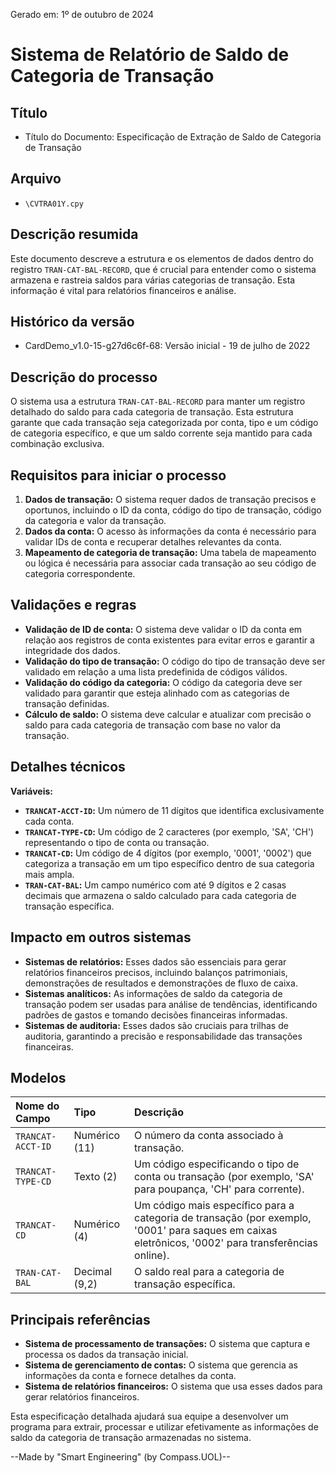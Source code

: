 Gerado em: 1º de outubro de 2024

# Sistema de Relatório de Saldo de Categoria de Transação

## Título

- Título do Documento: Especificação de Extração de Saldo de Categoria de Transação

## Arquivo

- `\CVTRA01Y.cpy`

## Descrição resumida

Este documento descreve a estrutura e os elementos de dados dentro do registro `TRAN-CAT-BAL-RECORD`, que é crucial para entender como o sistema armazena e rastreia saldos para várias categorias de transação. Esta informação é vital para relatórios financeiros e análise.

## Histórico da versão

- CardDemo_v1.0-15-g27d6c6f-68: Versão inicial - 19 de julho de 2022

## Descrição do processo

O sistema usa a estrutura `TRAN-CAT-BAL-RECORD` para manter um registro detalhado do saldo para cada categoria de transação. Esta estrutura garante que cada transação seja categorizada por conta, tipo e um código de categoria específico, e que um saldo corrente seja mantido para cada combinação exclusiva.

## Requisitos para iniciar o processo

1.  **Dados de transação:** O sistema requer dados de transação precisos e oportunos, incluindo o ID da conta, código do tipo de transação, código da categoria e valor da transação.
2.  **Dados da conta:** O acesso às informações da conta é necessário para validar IDs de conta e recuperar detalhes relevantes da conta.
3.  **Mapeamento de categoria de transação:** Uma tabela de mapeamento ou lógica é necessária para associar cada transação ao seu código de categoria correspondente.

## Validações e regras

*   **Validação de ID de conta:** O sistema deve validar o ID da conta em relação aos registros de conta existentes para evitar erros e garantir a integridade dos dados.
*   **Validação do tipo de transação:** O código do tipo de transação deve ser validado em relação a uma lista predefinida de códigos válidos.
*   **Validação do código da categoria:** O código da categoria deve ser validado para garantir que esteja alinhado com as categorias de transação definidas.
*   **Cálculo de saldo:** O sistema deve calcular e atualizar com precisão o saldo para cada categoria de transação com base no valor da transação.

## Detalhes técnicos

**Variáveis:**

*   **`TRANCAT-ACCT-ID`:** Um número de 11 dígitos que identifica exclusivamente cada conta.
*   **`TRANCAT-TYPE-CD`:** Um código de 2 caracteres (por exemplo, 'SA', 'CH') representando o tipo de conta ou transação.
*   **`TRANCAT-CD`:** Um código de 4 dígitos (por exemplo, '0001', '0002') que categoriza a transação em um tipo específico dentro de sua categoria mais ampla.
*   **`TRAN-CAT-BAL`:** Um campo numérico com até 9 dígitos e 2 casas decimais que armazena o saldo calculado para cada categoria de transação específica.

## Impacto em outros sistemas

*   **Sistemas de relatórios:** Esses dados são essenciais para gerar relatórios financeiros precisos, incluindo balanços patrimoniais, demonstrações de resultados e demonstrações de fluxo de caixa.
*   **Sistemas analíticos:** As informações de saldo da categoria de transação podem ser usadas para análise de tendências, identificando padrões de gastos e tomando decisões financeiras informadas.
*   **Sistemas de auditoria:** Esses dados são cruciais para trilhas de auditoria, garantindo a precisão e responsabilidade das transações financeiras.

## Modelos

| Nome do Campo       | Tipo           | Descrição                                                                                                                                                    |
| :-------------------- | :----------- | :------------------------------------------------------------------------------------------------------------------------------------------------------------- |
| `TRANCAT-ACCT-ID`    | Numérico (11) | O número da conta associado à transação.                                                                                                              |
| `TRANCAT-TYPE-CD`    | Texto (2)     | Um código especificando o tipo de conta ou transação (por exemplo, 'SA' para poupança, 'CH' para corrente).                                                            |
| `TRANCAT-CD`         | Numérico (4) | Um código mais específico para a categoria de transação (por exemplo, '0001' para saques em caixas eletrônicos, '0002' para transferências online).                                           |
| `TRAN-CAT-BAL`       | Decimal (9,2) | O saldo real para a categoria de transação específica.                                                                                                       |

## Principais referências

*   **Sistema de processamento de transações:** O sistema que captura e processa os dados da transação inicial.
*   **Sistema de gerenciamento de contas:** O sistema que gerencia as informações da conta e fornece detalhes da conta.
*   **Sistema de relatórios financeiros:** O sistema que usa esses dados para gerar relatórios financeiros.

Esta especificação detalhada ajudará sua equipe a desenvolver um programa para extrair, processar e utilizar efetivamente as informações de saldo da categoria de transação armazenadas no sistema.

--Made by "Smart Engineering" (by Compass.UOL)--